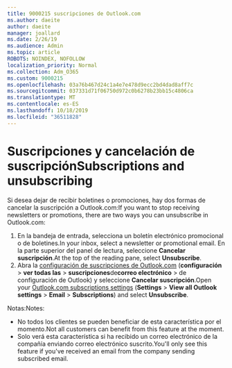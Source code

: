 ```yaml
---
title: 9000215 suscripciones de Outlook.com
ms.author: daeite
author: daeite
manager: joallard
ms.date: 2/26/19
ms.audience: Admin
ms.topic: article
ROBOTS: NOINDEX, NOFOLLOW
localization_priority: Normal
ms.collection: Adm_O365
ms.custom: 9000215
ms.openlocfilehash: 03a76b467d24c1a4e7e478d9ecc2bd4dad8aff7c
ms.sourcegitcommit: 037331d71f06750d972c0b6278b23bb15c4806ca
ms.translationtype: MT
ms.contentlocale: es-ES
ms.lasthandoff: 10/18/2019
ms.locfileid: "36511828"
---
```

# <a name="subscriptions-and-unsubscribing"></a><span data-ttu-id="43fd3-102">Suscripciones y cancelación de suscripción</span><span class="sxs-lookup"><span data-stu-id="43fd3-102">Subscriptions and unsubscribing</span></span>

<span data-ttu-id="43fd3-103">Si desea dejar de recibir boletines o promociones, hay dos formas de cancelar la suscripción a Outlook.com:</span><span class="sxs-lookup"><span data-stu-id="43fd3-103">If you want to stop receiving newsletters or promotions, there are two ways you can unsubscribe in Outlook.com:</span></span>

1. <span data-ttu-id="43fd3-104">En la bandeja de entrada, selecciona un boletín electrónico promocional o de boletines.</span><span class="sxs-lookup"><span data-stu-id="43fd3-104">In your inbox, select a newsletter or promotional email.</span></span> <span data-ttu-id="43fd3-105">En la parte superior del panel de lectura, seleccione **Cancelar suscripción**.</span><span class="sxs-lookup"><span data-stu-id="43fd3-105">At the top of the reading pane, select **Unsubscribe**.</span></span>
2. <span data-ttu-id="43fd3-106">Abra la [configuración de suscripciones de Outlook.com](https://outlook.live.com/mail/options/mail/brandsSubscriptions) (**configuración** > **ver todas las** > **suscripciones**de**correo electrónico** > de configuración de Outlook) y seleccione **Cancelar suscripción**.</span><span class="sxs-lookup"><span data-stu-id="43fd3-106">Open your [Outlook.com subscriptions settings](https://outlook.live.com/mail/options/mail/brandsSubscriptions) (**Settings** > **View all Outlook settings** > **Email** > **Subscriptions**) and select **Unsubscribe**.</span></span>

<span data-ttu-id="43fd3-107">Notas:</span><span class="sxs-lookup"><span data-stu-id="43fd3-107">Notes:</span></span>

- <span data-ttu-id="43fd3-108">No todos los clientes se pueden beneficiar de esta característica por el momento.</span><span class="sxs-lookup"><span data-stu-id="43fd3-108">Not all customers can benefit from this feature at the moment.</span></span>
- <span data-ttu-id="43fd3-109">Solo verá esta característica si ha recibido un correo electrónico de la compañía enviando correo electrónico suscrito.</span><span class="sxs-lookup"><span data-stu-id="43fd3-109">You'll only see this feature if you've received an email from the company sending subscribed email.</span></span>